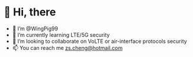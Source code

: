 # 👋 Hi, there

- 🌿 I’m @WingPig99
- 🌱 I’m currently learning LTE/5G security
- 💞️ I’m looking to collaborate on VoLTE or air-interface protocols security
- 📫 You can reach me [zs.cheng@hotmail.com](zs.cheng@hotmail.com)

<!---
WingPig99/WingPig99 is a ✨ special ✨ repository because its `README.md` (this file) appears on your GitHub profile.
You can click the Preview link to take a look at your changes.
--->
